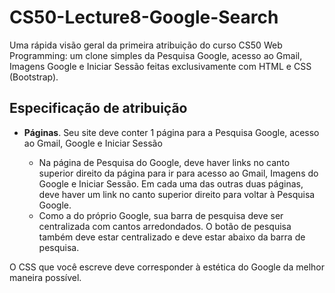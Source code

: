 # CS50-Lecture8-Google-Search

Uma rápida visão geral da primeira atribuição do curso CS50 Web Programming: um clone simples da Pesquisa Google, acesso ao Gmail, Imagens Google e Iniciar Sessão feitas exclusivamente com HTML e CSS (Bootstrap).

## Especificação de atribuição
- **Páginas**. Seu site deve conter 1 página para a  Pesquisa Google, acesso ao Gmail, Google e Iniciar Sessão

    - Na página de Pesquisa do Google, deve haver links no canto superior direito da página para ir para acesso ao Gmail, Imagens do Google e Iniciar Sessão. Em cada uma das outras duas páginas, deve haver um link no canto superior direito para voltar à Pesquisa Google.
    - Como a do próprio Google, sua barra de pesquisa deve ser centralizada com cantos arredondados. O botão de pesquisa também deve estar centralizado e deve estar abaixo da barra de pesquisa.

O CSS que você escreve deve corresponder à estética do Google da melhor maneira possível.